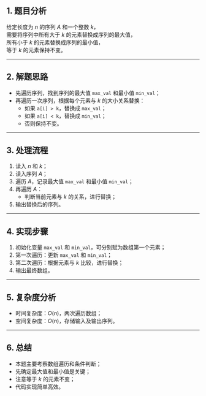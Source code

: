 

## 1. 题目分析

给定长度为 $n$ 的序列 $A$ 和一个整数 $k$，  
需要将序列中所有大于 $k$ 的元素替换成序列的最大值，  
所有小于 $k$ 的元素替换成序列的最小值，  
等于 $k$ 的元素保持不变。

---

## 2. 解题思路

- 先遍历序列，找到序列的最大值 `max_val` 和最小值 `min_val`；
- 再遍历一次序列，根据每个元素与 $k$ 的大小关系替换：
  - 如果 `a[i] > k`，替换成 `max_val`；
  - 如果 `a[i] < k`，替换成 `min_val`；
  - 否则保持不变。

---

## 3. 处理流程

1. 读入 $n$ 和 $k$；
2. 读入序列 $A$；
3. 遍历 $A$，记录最大值 `max_val` 和最小值 `min_val`；
4. 再遍历 $A$：
   - 判断当前元素与 $k$ 的关系，进行替换；
5. 输出替换后的序列。

---

## 4. 实现步骤

1. 初始化变量 `max_val` 和 `min_val`，可分别赋为数组第一个元素；
2. 第一次遍历：更新 `max_val` 和 `min_val`；
3. 第二次遍历：根据元素与 $k$ 比较，进行替换；
4. 输出最终数组。

---

## 5. 复杂度分析

- 时间复杂度：$O(n)$，两次遍历数组；
- 空间复杂度：$O(n)$，存储输入及输出序列。

---

## 6. 总结

- 本题主要考察数组遍历和条件判断；
- 先确定最大值和最小值是关键；
- 注意等于 $k$ 的元素不变；
- 代码实现简单高效。
